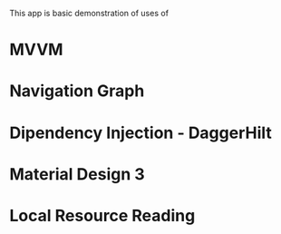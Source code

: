 This app is basic demonstration of uses of
# MVVM
# Navigation Graph
# Dipendency Injection - DaggerHilt
# Material Design 3
# Local Resource Reading 
